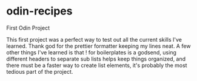 # odin-recipes
First Odin Project

This first project was a perfect way to test out all the current skills I've 
learned. Thank god for the prettier formatter keeping my lines neat. A few 
other things I've learned is that ! for boilerplates is a godsend, using 
different headers to separate sub lists helps keep things organized, and
there must be a faster way to create list elements, it's probably the most 
tedious part of the project.  
